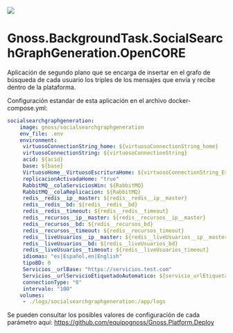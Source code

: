 ![](https://content.gnoss.ws/imagenes/proyectos/personalizacion/7e72bf14-28b9-4beb-82f8-e32a3b49d9d3/cms/logognossazulprincipal.png)


# Gnoss.BackgroundTask.SocialSearchGraphGeneration.OpenCORE

Aplicación de segundo plano que se encarga de insertar en el grafo de búsqueda de cada usuario los triples de los mensajes que envía y recibe dentro de la plataforma.

Configuración estandar de esta aplicación en el archivo docker-compose.yml: 

```yml
socialsearchgraphgeneration:
    image: gnoss/socialsearchgraphgeneration
    env_file: .env
    environment:
     virtuosoConnectionString_home: ${virtuosoConnectionString_home}
     virtuosoConnectionString: ${virtuosoConnectionString}
     acid: ${acid}
     base: ${base}
     VirtuosoHome__VirtuosoEscrituraHome: ${virtuosoConnectionString_Escriturahome}
     replicacionActivadaHome: "true"
     RabbitMQ__colaServiciosWin: ${RabbitMQ}
     RabbitMQ__colaReplicacion: ${RabbitMQ}
     redis__redis__ip__master: ${redis__redis__ip__master}
     redis__redis__bd: ${redis__redis__bd}
     redis__redis__timeout: ${redis__redis__timeout}
     redis__recursos__ip__master: ${redis__recursos__ip__master}
     redis__recursos__bd: ${redis__recursos_bd}
     redis__recursos__timeout: ${redis__recursos_timeout}
     redis__liveUsuarios__ip__master: ${redis__liveUsuarios__ip__master}
     redis__liveUsuarios__bd: ${redis__liveUsuarios_bd}
     redis__liveUsuarios__timeout: ${redis__liveUsuarios_timeout}
     idiomas: "es|Español,en|English"
     tipoBD: 0
     Servicios__urlBase: "https://servicios.test.com"
     Servicios__urlServicioEtiquetadoAutomatico: ${servicio_urlEtiquetadoAutomatico}
     connectionType: "0"
     intervalo: "100"
    volumes:
     - ./logs/socialsearchgraphgeneration:/app/logs
```

Se pueden consultar los posibles valores de configuración de cada parámetro aquí: https://github.com/equipognoss/Gnoss.Platform.Deploy
